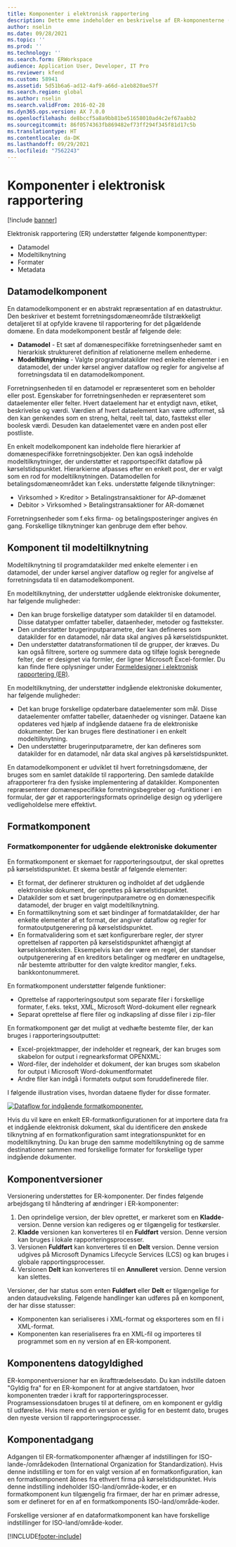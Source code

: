 ```yaml
---
title: Komponenter i elektronisk rapportering
description: Dette emne indeholder en beskrivelse af ER-komponenterne (Elektronisk rapportering).
author: nselin
ms.date: 09/28/2021
ms.topic: ''
ms.prod: ''
ms.technology: ''
ms.search.form: ERWorkspace
audience: Application User, Developer, IT Pro
ms.reviewer: kfend
ms.custom: 58941
ms.assetid: 5d51b6a6-ad12-4af9-a66d-a1eb820ae57f
ms.search.region: global
ms.author: nselin
ms.search.validFrom: 2016-02-28
ms.dyn365.ops.version: AX 7.0.0
ms.openlocfilehash: de8bccf5a8a9bb81be51658010ad4c2ef67aabb2
ms.sourcegitcommit: 86f0574363fb869482ef73ff294f345f81d17c5b
ms.translationtype: HT
ms.contentlocale: da-DK
ms.lasthandoff: 09/29/2021
ms.locfileid: "7562243"
---
```

# <a name="electronic-reporting-components"></a>Komponenter i elektronisk rapportering

[!include [banner](../includes/banner.md)]

Elektronisk rapportering (ER) understøtter følgende komponenttyper:

- Datamodel
- Modeltilknytning
- Formater
- Metadata

## <a name="data-model-component"></a>Datamodelkomponent

En datamodelkomponent er en abstrakt repræsentation af en datastruktur. Den beskriver et bestemt forretningsdomæneområde tilstrækkeligt detaljeret til at opfylde kravene til rapportering for det pågældende domæne. En data modelkomponent består af følgende dele:

- **Datamodel** - Et sæt af domænespecifikke forretningsenheder samt en hierarkisk struktureret definition af relationerne mellem enhederne.
- **Modeltilknytning** - Valgte programdatakilder med enkelte elementer i en datamodel, der under kørsel angiver dataflow og regler for angivelse af forretningsdata til en datamodelkomponent.

Forretningsenheden til en datamodel er repræsenteret som en beholder eller post. Egenskaber for forretningsenheden er repræsenteret som dataelementer eller felter. Hvert dataelement har et entydigt navn, etiket, beskrivelse og værdi. Værdien af hvert dataelement kan være udformet, så den kan genkendes som en streng, heltal, reelt tal, dato, fasttekst eller boolesk værdi. Desuden kan dataelementet være en anden post eller postliste.

En enkelt modelkomponent kan indeholde flere hierarkier af domænespecifikke forretningsobjekter. Den kan også indeholde modeltilknytninger, der understøtter et rapportspecifikt dataflow på kørselstidspunktet. Hierarkierne afpasses efter en enkelt post, der er valgt som en rod for modeltilknytningen. Datamodellen for betalingsdomæneområdet kan f.eks. understøtte følgende tilknytninger:


- Virksomhed \> Kreditor \> Betalingstransaktioner for AP-domænet
- Debitor \> Virksomhed \> Betalingstransaktioner for AR-domænet

Forretningsenheder som f.eks firma- og betalingsposteringer angives én gang. Forskellige tilknytninger kan genbruge dem efter behov.

## <a name="model-mapping-component"></a>Komponent til modeltilknytning

Modeltilknytning til programdatakilder med enkelte elementer i en datamodel, der under kørsel angiver dataflow og regler for angivelse af forretningsdata til en datamodelkomponent.

En modeltilknytning, der understøtter udgående elektroniske dokumenter, har følgende muligheder:

- Den kan bruge forskellige datatyper som datakilder til en datamodel. Disse datatyper omfatter tabeller, dataenheder, metoder og fasttekster.
- Den understøtter brugerinputparametre, der kan defineres som datakilder for en datamodel, når data skal angives på kørselstidspunktet.
- Den understøtter datatransformationen til de grupper, der kræves. Du kan også filtrere, sortere og summere data og tilføje logisk beregnede felter, der er designet via formler, der ligner Microsoft Excel-formler. Du kan finde flere oplysninger under [Formeldesigner i elektronisk rapportering (ER)](general-electronic-reporting-formula-designer.md).

En modeltilknytning, der understøtter indgående elektroniske dokumenter, har følgende muligheder:

- Det kan bruge forskellige opdaterbare dataelementer som mål. Disse dataelementer omfatter tabeller, dataenheder og visninger. Dataene kan opdateres ved hjælp af indgående dataene fra de elektroniske dokumenter. Der kan bruges flere destinationer i en enkelt modeltilknytning.
- Den understøtter brugerinputparametre, der kan defineres som datakilder for en datamodel, når data skal angives på kørselstidspunktet.

En datamodelkomponent er udviklet til hvert forretningsdomæne, der bruges som en samlet datakilde til rapportering. Den samlede datakilde afrapporterer fra den fysiske implementering af datakilder. Komponenten repræsenterer domænespecifikke forretningsbegreber og -funktioner i en formular, der gør et rapporteringsformats oprindelige design og yderligere vedligeholdelse mere effektivt.

## <a name="format-component"></a>Formatkomponent

### <a name="format-components-for-outgoing-electronic-documents"></a>Formatkomponenter for udgående elektroniske dokumenter

En formatkomponent er skemaet for rapporteringsoutput, der skal oprettes på kørselstidspunktet. Et skema består af følgende elementer:

- Et format, der definerer strukturen og indholdet af det udgående elektroniske dokument, der oprettes på kørselstidspunktet.
- Datakilder som et sæt brugerinputparametre og en domænespecifik datamodel, der bruger en valgt modeltilknytning.
- En formattilknytning som et sæt bindinger af formatdatakilder, der har enkelte elementer af et format, der angiver dataflow og regler for formatoutputgenerering på kørselstidspunktet.
- En formatvalidering som et sæt konfigurerbare regler, der styrer oprettelsen af rapporten på kørselstidspunktet afhængigt af kørselskonteksten. Eksempelvis kan der være en regel, der standser outputgenerering af en kreditors betalinger og medfører en undtagelse, når bestemte attributter for den valgte kreditor mangler, f.eks. bankkontonummeret.

En formatkomponent understøtter følgende funktioner:

- Oprettelse af rapporteringsoutput som separate filer i forskellige formater, f.eks. tekst, XML, Microsoft Word-dokument eller regneark
- Separat oprettelse af flere filer og indkapsling af disse filer i zip-filer

En formatkomponent gør det muligt at vedhæfte bestemte filer, der kan bruges i rapporteringsoutputtet:

- Excel-projektmapper, der indeholder et regneark, der kan bruges som skabelon for output i regnearksformat OPENXML:
- Word-filer, der indeholder et dokument, der kan bruges som skabelon for output i Microsoft Word-dokumentformatet
- Andre filer kan indgå i formatets output som foruddefinerede filer.

I følgende illustration vises, hvordan dataene flyder for disse formater.

[![Dataflow for indgående formatkomponenter.](./media/ER-overview-03.png)](./media/ER-overview-03.png)

Hvis du vil køre en enkelt ER-formatkonfigurationen for at importere data fra et indgående elektronisk dokument, skal du identificere den ønskede tilknytning af en formatkonfiguration samt integrationspunktet for en modeltilknytning. Du kan bruge den samme modeltilknytning og de samme destinationer sammen med forskellige formater for forskellige typer indgående dokumenter.

## <a name="component-versioning"></a>Komponentversioner

Versionering understøttes for ER-komponenter. Der findes følgende arbejdsgang til håndtering af ændringer i ER-komponenter:

1. Den oprindelige version, der blev oprettet, er markeret som en **Kladde**-version. Denne version kan redigeres og er tilgængelig for testkørsler.
2. **Kladde** versionen kan konverteres til en **Fuldført** version. Denne version kan bruges i lokale rapporteringsprocesser.
3. Versionen **Fuldført** kan konverteres til en **Delt** version. Denne version udgives på Microsoft Dynamics Lifecycle Services (LCS) og kan bruges i globale rapportingsprocesser.
4. Versionen **Delt** kan konverteres til en **Annulleret** version. Denne version kan slettes.

Versioner, der har status som enten **Fuldført** eller **Delt** er tilgængelige for anden dataudveksling. Følgende handlinger kan udføres på en komponent, der har disse statusser:

- Komponenten kan serialiseres i XML-format og eksporteres som en fil i XML-format.
- Komponenten kan reserialiseres fra en XML-fil og importeres til programmet som en ny version af en ER-komponent.

## <a name="component-date-effectivity"></a>Komponentens datogyldighed

ER-komponentversioner har en ikrafttrædelsesdato. Du kan indstille datoen "Gyldig fra" for en ER-komponent for at angive startdatoen, hvor komponenten træder i kraft for rapporteringsprocesser. Programsessionsdatoen bruges til at definere, om en komponent er gyldig til udførelse. Hvis mere end én version er gyldig for en bestemt dato, bruges den nyeste version til rapporteringsprocesser.

## <a name="component-access"></a>Komponentadgang

Adgangen til ER-formatkomponenter afhænger af indstillingen for ISO-lande-/områdekoden (International Organization for Standardization). Hvis denne indstilling er tom for en valgt version af en formatkonfiguration, kan en formatkomponent åbnes fra ethvert firma på kørselstidspunktet. Hvis denne indstilling indeholder ISO-land/område-koder, er en formatkomponent kun tilgængelig fra firmaer, der har en primær adresse, som er defineret for en af en formatkomponents ISO-land/område-koder.

Forskellige versioner af en dataformatkomponent kan have forskellige indstillinger for ISO-land/område-koder.

[!INCLUDE[footer-include](../../../includes/footer-banner.md)]

